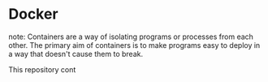 # Docker

note: Containers are a way of isolating programs or processes from each other. The primary aim of containers is to make programs easy to deploy in a way that doesn't cause them to break.

This repository cont

